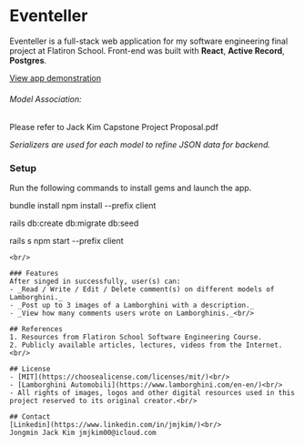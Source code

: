 # Eventeller
Eventeller is a full-stack web application for my software engineering final project at Flatiron School. Front-end was built with **React**, **Active Record**, **Postgres**.

[View app demonstration](https://dev.to/jmjkim/fis-phase-5-final-project-demonstration-eventeller-3o5f)


###### Model Association:
Please refer to Jack Kim Capstone Project Proposal.pdf

_Serializers are used for each model to refine JSON data for backend._<br/>


### Setup
Run the following commands to install gems and launch the app.


bundle install
npm install --prefix client

rails db:create db:migrate db:seed

rails s
npm start --prefix client
```
<br/>

### Features
After singed in successfully, user(s) can:
- _Read / Write / Edit / Delete comment(s) on different models of Lamborghini._
- _Post up to 3 images of a Lamborghini with a description._
- _View how many comments users wrote on Lamborghinis._<br/>

## References
1. Resources from Flatiron School Software Engineering Course.
2. Publicly available articles, lectures, videos from the Internet.<br/>

## License
- [MIT](https://choosealicense.com/licenses/mit/)<br/>
- [Lamborghini Automobili](https://www.lamborghini.com/en-en/)<br/>
- All rights of images, logos and other digital resources used in this project reserved to its original creator.<br/>

## Contact
[Linkedin](https://www.linkedin.com/in/jmjkim/)<br/>
Jongmin Jack Kim jmjkim00@icloud.com
